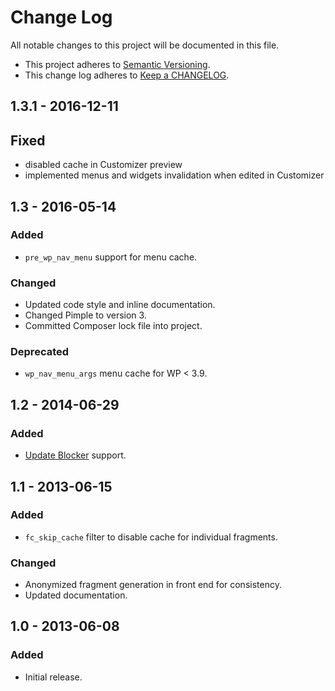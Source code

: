 # Change Log
All notable changes to this project will be documented in this file.

 - This project adheres to [Semantic Versioning](http://semver.org/).
 - This change log adheres to [Keep a CHANGELOG](http://keepachangelog.com/).

## 1.3.1 - 2016-12-11

## Fixed
 - disabled cache in Customizer preview
 - implemented menus and widgets invalidation when edited in Customizer

## 1.3 - 2016-05-14 

### Added
 - `pre_wp_nav_menu` support for menu cache.

### Changed
 - Updated code style and inline documentation.
 - Changed Pimple to version 3.
 - Committed Composer lock file into project.  

### Deprecated
 - `wp_nav_menu_args` menu cache for WP < 3.9.

## 1.2 - 2014-06-29

### Added
 - [Update Blocker](https://github.com/Rarst/update-blocker) support.

## 1.1 - 2013-06-15

### Added
 - `fc_skip_cache` filter to disable cache for individual fragments.

### Changed
 - Anonymized fragment generation in front end for consistency.
 - Updated documentation. 

## 1.0 - 2013-06-08

### Added
 - Initial release.
